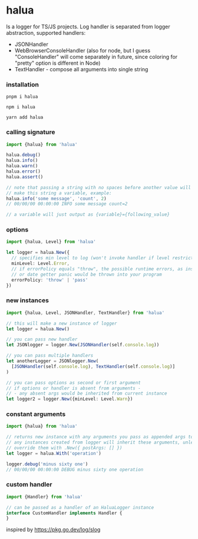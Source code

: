 # halua

Is a logger for TS/JS projects. Log handler is separated from logger abstraction, supported handlers:

- JSONHandler
- WebBrowserConsoleHandler (also for node, but I guess "ConsoleHandler" will come separately in future, since coloring
  for "pretty" option is different in Node)
- TextHandler - compose all arguments into single string

### installation

```text
pnpm i halua
```

```text
npm i halua
```

```text
yarn add halua
```

### calling signature

```ts
import {halua} from 'halua'

halua.debug()
halua.info()
halua.warn()
halua.error()
halua.assert()

// note that passing a string with no spaces before another value will 
// make this string a variable, example: 
halua.info('some message', 'count', 2)
// 00/00/00 00:00:00 INFO some message count=2

// a variable will just output as {variable}={following_value}
```

### options

```ts
import {halua, Level} from 'halua'

let logger = halua.New({
  // specifies min level to log (won't invoke handler if level restriction is not met)
  minLevel: Level.Error,
  // if errorPolicy equals "throw", the possible runtime errors, as insufficient handler method
  // or date getter panic would be thrown into your program
  errorPolicy: 'throw' | 'pass'
})
```

### new instances

```ts
import {halua, Level, JSONHandler, TextHandler} from 'halua'

// this will make a new instance of logger
let logger = halua.New()

// you can pass new handler
let JSONlogger = logger.New(JSONHandler(self.console.log))

// you can pass multiple handlers
let anotherLogger = JSONlogger.New(
  [JSONHandler(self.console.log), TextHandler(self.console.log)]
)

// you can pass options as second or first argument
// if options or handler is absent from arguments - 
// - any absent args would be inherited from current instance
let logger2 = logger.New({minLevel: Level.Warn})
```

### constant arguments

```ts
import {halua} from 'halua'

// returns new instance with any arguments you pass as appended args to log
// any instances created from logger will inherit these arguments, unless you manually
// override them with .New({ postArgs: [] })
let logger = halua.With('operation')

logger.debug('minus sixty one')
// 00/00/00 00:00:00 DEBUG minus sixty one operation
```

### custom handler

```ts
import {Handler} from 'halua'

// can be passed as a handler of an HaluaLogger instance
interface CustomHandler implements Handler {
}
```

inspired by https://pkg.go.dev/log/slog
